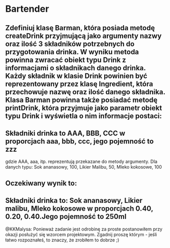 # Bartender

Zdefiniuj klasę Barman, która posiada metodę createDrink przyjmującą jako argumenty 
nazwy oraz ilość 3 składników potrzebnych do przygotowania drinka. 
W wyniku metoda powinna zwracać obiekt typu Drink z informacjami o składnikach danego drinka. 
Każdy składnik w klasie Drink powinien być reprezentowany przez klasę Ingredient, 
która przechowuje nazwę oraz ilość danego składnika.
Klasa Barman powinna także posiadać metodę printDrink, która przyjmuje jako parametr obiekt typu Drink 
i wyświetla o nim informacje postaci:
--------------------------------------------------------------------------------------------
Składniki drinka to AAA, BBB, CCC w proporcjach aaa, bbb, ccc, jego pojemność to zzz
--------------------------------------------------------------------------------------------
gdzie AAA, aaa, itp. reprezentują przekazane do metody argumenty.
Dla danych typu:
Sok ananasowy, 100, Likier Malibu, 50, Mleko kokosowe, 100

Oczekiwany wynik to:
--------------------------------------------------------------------------------------------
Składniki drinka to: Sok ananasowy, Likier malibu, Mleko kokosowe w proporcjach 0.40, 0.20, 0.40.Jego pojemność to 250ml
--------------------------------------------------------------------------------------------

@KKMalysa:
Ponieważ zadanie jest odrobinę za proste postanowiłem przy okazji posłużyć się wzorcem projektowym.
Zgadnij proszę którym - jeśli łatwo rozpoznałeś, to znaczy, że zrobiłem to dobrze ;)
